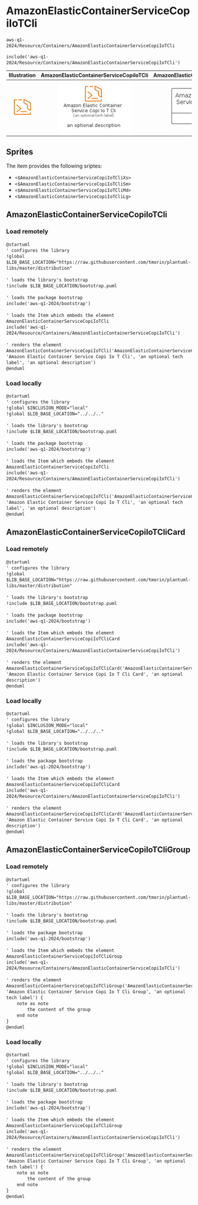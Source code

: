 # AmazonElasticContainerServiceCopiIoTCli


```text
aws-q1-2024/Resource/Containers/AmazonElasticContainerServiceCopiIoTCli
```

```text
include('aws-q1-2024/Resource/Containers/AmazonElasticContainerServiceCopiIoTCli')
```



| Illustration | AmazonElasticContainerServiceCopiIoTCli | AmazonElasticContainerServiceCopiIoTCliCard | AmazonElasticContainerServiceCopiIoTCliGroup |
| :---: | :---: | :---: | :---: |
| ![illustration for Illustration](../../../aws-q1-2024/Resource/Containers/AmazonElasticContainerServiceCopiIoTCli.png) | ![illustration for AmazonElasticContainerServiceCopiIoTCli](../../../aws-q1-2024/Resource/Containers/AmazonElasticContainerServiceCopiIoTCli.Local.png) | ![illustration for AmazonElasticContainerServiceCopiIoTCliCard](../../../aws-q1-2024/Resource/Containers/AmazonElasticContainerServiceCopiIoTCliCard.Local.png) | ![illustration for AmazonElasticContainerServiceCopiIoTCliGroup](../../../aws-q1-2024/Resource/Containers/AmazonElasticContainerServiceCopiIoTCliGroup.Local.png) |



## Sprites
The item provides the following sriptes:

- `<$AmazonElasticContainerServiceCopiIoTCliXs>`
- `<$AmazonElasticContainerServiceCopiIoTCliSm>`
- `<$AmazonElasticContainerServiceCopiIoTCliMd>`
- `<$AmazonElasticContainerServiceCopiIoTCliLg>`





## AmazonElasticContainerServiceCopiIoTCli

### Load remotely
```plantuml
@startuml
' configures the library
!global $LIB_BASE_LOCATION="https://raw.githubusercontent.com/tmorin/plantuml-libs/master/distribution"

' loads the library's bootstrap
!include $LIB_BASE_LOCATION/bootstrap.puml

' loads the package bootstrap
include('aws-q1-2024/bootstrap')

' loads the Item which embeds the element AmazonElasticContainerServiceCopiIoTCli
include('aws-q1-2024/Resource/Containers/AmazonElasticContainerServiceCopiIoTCli')

' renders the element
AmazonElasticContainerServiceCopiIoTCli('AmazonElasticContainerServiceCopiIoTCli', 'Amazon Elastic Container Service Copi Io T Cli', 'an optional tech label', 'an optional description')
@enduml
```

### Load locally
```plantuml
@startuml
' configures the library
!global $INCLUSION_MODE="local"
!global $LIB_BASE_LOCATION="../../.."

' loads the library's bootstrap
!include $LIB_BASE_LOCATION/bootstrap.puml

' loads the package bootstrap
include('aws-q1-2024/bootstrap')

' loads the Item which embeds the element AmazonElasticContainerServiceCopiIoTCli
include('aws-q1-2024/Resource/Containers/AmazonElasticContainerServiceCopiIoTCli')

' renders the element
AmazonElasticContainerServiceCopiIoTCli('AmazonElasticContainerServiceCopiIoTCli', 'Amazon Elastic Container Service Copi Io T Cli', 'an optional tech label', 'an optional description')
@enduml
```

## AmazonElasticContainerServiceCopiIoTCliCard

### Load remotely
```plantuml
@startuml
' configures the library
!global $LIB_BASE_LOCATION="https://raw.githubusercontent.com/tmorin/plantuml-libs/master/distribution"

' loads the library's bootstrap
!include $LIB_BASE_LOCATION/bootstrap.puml

' loads the package bootstrap
include('aws-q1-2024/bootstrap')

' loads the Item which embeds the element AmazonElasticContainerServiceCopiIoTCliCard
include('aws-q1-2024/Resource/Containers/AmazonElasticContainerServiceCopiIoTCli')

' renders the element
AmazonElasticContainerServiceCopiIoTCliCard('AmazonElasticContainerServiceCopiIoTCliCard', 'Amazon Elastic Container Service Copi Io T Cli Card', 'an optional description')
@enduml
```

### Load locally
```plantuml
@startuml
' configures the library
!global $INCLUSION_MODE="local"
!global $LIB_BASE_LOCATION="../../.."

' loads the library's bootstrap
!include $LIB_BASE_LOCATION/bootstrap.puml

' loads the package bootstrap
include('aws-q1-2024/bootstrap')

' loads the Item which embeds the element AmazonElasticContainerServiceCopiIoTCliCard
include('aws-q1-2024/Resource/Containers/AmazonElasticContainerServiceCopiIoTCli')

' renders the element
AmazonElasticContainerServiceCopiIoTCliCard('AmazonElasticContainerServiceCopiIoTCliCard', 'Amazon Elastic Container Service Copi Io T Cli Card', 'an optional description')
@enduml
```

## AmazonElasticContainerServiceCopiIoTCliGroup

### Load remotely
```plantuml
@startuml
' configures the library
!global $LIB_BASE_LOCATION="https://raw.githubusercontent.com/tmorin/plantuml-libs/master/distribution"

' loads the library's bootstrap
!include $LIB_BASE_LOCATION/bootstrap.puml

' loads the package bootstrap
include('aws-q1-2024/bootstrap')

' loads the Item which embeds the element AmazonElasticContainerServiceCopiIoTCliGroup
include('aws-q1-2024/Resource/Containers/AmazonElasticContainerServiceCopiIoTCli')

' renders the element
AmazonElasticContainerServiceCopiIoTCliGroup('AmazonElasticContainerServiceCopiIoTCliGroup', 'Amazon Elastic Container Service Copi Io T Cli Group', 'an optional tech label') {
    note as note
        the content of the group
    end note
}
@enduml
```

### Load locally
```plantuml
@startuml
' configures the library
!global $INCLUSION_MODE="local"
!global $LIB_BASE_LOCATION="../../.."

' loads the library's bootstrap
!include $LIB_BASE_LOCATION/bootstrap.puml

' loads the package bootstrap
include('aws-q1-2024/bootstrap')

' loads the Item which embeds the element AmazonElasticContainerServiceCopiIoTCliGroup
include('aws-q1-2024/Resource/Containers/AmazonElasticContainerServiceCopiIoTCli')

' renders the element
AmazonElasticContainerServiceCopiIoTCliGroup('AmazonElasticContainerServiceCopiIoTCliGroup', 'Amazon Elastic Container Service Copi Io T Cli Group', 'an optional tech label') {
    note as note
        the content of the group
    end note
}
@enduml
```

